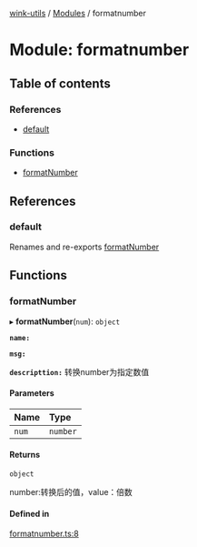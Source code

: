 [wink-utils](../README.md) / [Modules](../modules.md) / formatnumber

# Module: formatnumber

## Table of contents

### References

- [default](formatnumber.md#default)

### Functions

- [formatNumber](formatnumber.md#formatnumber)

## References

### default

Renames and re-exports [formatNumber](formatnumber.md#formatnumber)

## Functions

### formatNumber

▸ **formatNumber**(`num`): `object`

**`name:`**

**`msg:`**

**`descripttion:`** 转换number为指定数值

#### Parameters

| Name | Type |
| :------ | :------ |
| `num` | `number` |

#### Returns

`object`

number:转换后的值，value：倍数

#### Defined in

[formatnumber.ts:8](https://github.com/huahuahuahuahuahua/wink-utils/blob/143c432/src/formatnumber.ts#L8)
